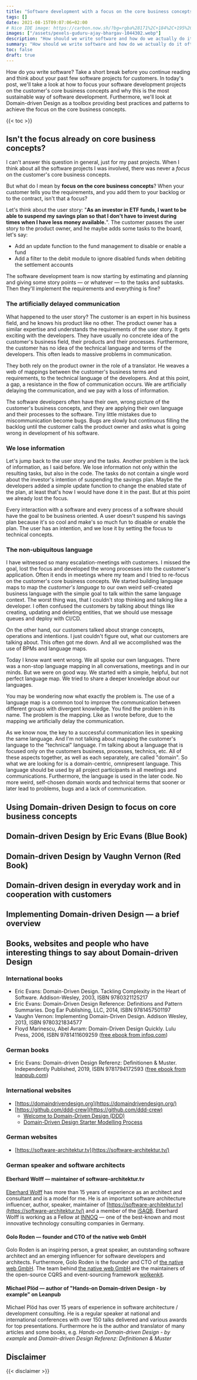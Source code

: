 ```yaml
---
title: "Software development with a focus on the core business concepts"
tags: []
date: 2021-08-15T09:07:06+02:00
# Nice IDE image: https://carbon.now.sh/?bg=rgba%28171%2C+184%2C+195%2C+1%29&t=monokai&wt=none&l=text%2Fx-go&ds=true&dsyoff=20px&dsblur=68px&wc=true&wa=true&pv=56px&ph=56px&ln=false&fl=1&fm=Hack&fs=14px&lh=133%25&si=false&es=2x&wm=false&code=
images: ["/assets/pexels-guduru-ajay-bhargav-1044302.webp"]
description: "How should we write software and how do we actually do it often? This is a brief overview of how to focus on core business concepts with DDD."
summary: "How should we write software and how do we actually do it often? This is a brief overview of how to focus on core business concepts with DDD."
toc: false
draft: true
---
```


How do you write software? Take a short break before you continue reading and think about your past
few software projects for customers. In today's post, we'll take a look at how to focus your 
software development projects on the customer's core business concepts and why this is the most 
sustainable way of software development. Furthermore, we'll look at Domain-driven Design as a 
toolbox providing best practices and patterns to achieve the focus on the core business concepts.

{{< toc >}}

## Isn't the focus already on core business concepts?

I can't answer this question in general, just for my past projects. When I think about all the 
software projects I was involved, there was never a *focus* on the customer's core business 
concepts. 

But what do I mean by **focus on the core business concepts**? When your customer tells you the 
requirements, and you add them to your backlog or to the contract, isn't that a focus? 

Let's think about the user story: "**As an investor in ETF funds, I want to be able to suspend my 
savings plan so that I don't have to invest during times when I have less money available.**". The 
customer passes the user story to the product owner, and he maybe adds some tasks to the board, 
let's say:
- Add an update function to the fund management to disable or enable a fund
- Add a filter to the debit module to ignore disabled funds when debiting the settlement accounts

The software development team is now starting by estimating and planning and giving some story 
points — or whatever — to the tasks and subtasks. Then they'll implement the requirements and 
everything is fine?

### The artificially delayed communication

What happened to the user story? The customer is an expert in his business field, and he knows his 
product like no other. The product owner has a similar expertise and understands the requirements of 
the user story. It gets exciting with the developers. They have usually no concrete idea of the 
customer's business field, their products and their processes. Furthermore, the customer has no idea 
of the technical language and terms of the developers. This often leads to massive problems in
communication. 

They both rely on the product owner in the role of a translator. He weaves a web of mappings between 
the customer's business terms and requirements, to the technical language of the developers. And at 
this point, a gap, a resistance in the flow of communication occurs. We are artificially delaying 
the communication, and we pay with a loss of information.

The software developers often have their own, wrong picture of the customer's business concepts, and
they are applying their own language and their processes to the software. Tiny little mistakes due
to miscommunication become bugs. Bugs are slowly but continuous filling the backlog until the 
customer calls the product owner and asks what is going wrong in development of his software.

### We lose information

Let's jump back to the user story and the tasks. Another problem is the lack of information, as I 
said before. We lose information not only within the resulting tasks, but also in the code. The
tasks do not contain a single word about the investor's intention of suspending the savings plan.
Maybe the developers added a simple update function to change the enabled state of the plan, at 
least that's how I would have done it in the past. But at this point we already lost the focus. 

Every interaction with a software and every process of a software should have the goal to be 
business oriented. A user doesn't suspend his savings plan because it's so cool and make's so much
fun to disable or enable the plan. The user has an intention, and we lose it by setting the focus to
technical concepts. 

### The non-ubiquitous language

I have witnessed so many escalation-meetings with customers. I missed the goal, lost the focus and
developed the wrong processes into the customer's application. Often it ends in meetings where my 
team and I tried to re-focus on the customer's core business concepts. We started building language 
maps to map the *customer's language* to our own weird self-created business language with the 
simple goal to talk within the same language context. The worst thing was, that I couldn't stop 
thinking and talking like a developer. I often confused the customers by talking about things like 
creating, updating and deleting entities, that we should use message queues and deploy with CI/CD.

On the other hand, our customers talked about strange concepts, operations and intentions. I just
couldn't figure out, what our customers are talking about. This often got me down. And all we 
accomplished was the use of BPMs and language maps.

Today I know want went wrong. We all spoke our own languages. There was a non-stop language mapping
in all conversations, meetings and in our minds. But we were on good way. We started with a simple,
helpful, but not perfect language map. We tried to share a deeper knowledge about our languages.

You may be wondering now what exactly the problem is. The use of a language map is a common tool to
improve the communication between different groups with divergent knowledge. You find the problem 
in its name. The problem is the mapping. Like as I wrote before, due to the mapping we artificially 
delay the communication.

As we know now, the key to a successful communication lies in speaking the same language. And I'm
not talking about mapping the customer's language to the "technical" language. I'm talking about a
language that is focused only on the customers business, processes, technics, etc. All of these 
aspects together, as well as each separately, are called "domain". So what we are looking for is a
domain-centric, omnipresent language. This language should be used by all project participants in 
all meetings and communications. Furthermore, the language is used in the later code. No more weird, 
self-chosen domain words and technical terms that sooner or later lead to problems, bugs and a lack
of communication.


## Using Domain-driven Design to focus on core business concepts

## Domain-driven Design by Eric Evans (Blue Book)

## Domain-driven Design by Vaughn Vernon (Red Book)

## Domain-driven design in everyday work and in cooperation with customers

## Implementing Domain-driven Design — a brief overview

## Books, websites and people who have interesting things to say about Domain-driven Design

### International books

- Eric Evans: Domain-Driven Design. Tackling Complexity in the Heart of Software. Addison-Wesley, 
  2003, ISBN 9780321125217
- Eric Evans: Domain-Driven Design Reference: Definitions and Pattern Summaries. Dog Ear Publishing, 
  LLC, 2014, ISBN 9781457501197
- Vaughn Vernon: Implementing Domain-Driven Design. Addison Wesley, 2013, ISBN 9780321834577
- Floyd Marinescu, Abel Avram: Domain-Driven Design Quickly. Lulu Press, 2006, ISBN 9781411609259 
  ([free ebook from infoq.com](https://www.infoq.com/minibooks/domain-driven-design-quickly/))

### German books

- Eric Evans: Domain-driven Design Referenz: Definitionen & Muster. Independently Published, 2019, 
  ISBN 9781794172593 ([free ebook from leanpub.com](https://leanpub.com/ddd-referenz))

### International websites

- [https://domaindrivendesign.org](https://domaindrivendesign.org/)
- [https://github.com/ddd-crew](https://github.com/ddd-crew)
  - [Welcome to Domain-Driven Design (DDD)](https://github.com/ddd-crew/welcome-to-ddd)
  - [Domain-Driven Design Starter Modelling Process](https://github.com/ddd-crew/ddd-starter-modelling-process)

### German websites

- [https://software-architektur.tv](https://software-architektur.tv/)

### German speaker and software architects

#### Eberhard Wolff — maintainer of software-architektur.tv

[Eberhard Wolff](https://ewolff.com) has more than 15 years of experience as an architect and 
consultant and is a model for me. He is an important software architecture influencer, author, 
speaker, maintainer of [https://software-architektur.tv](https://software-architektur.tv/) and a 
member of the [iSAQB](https://www.isaqb.org/). Eberhard Wolff is working as a Fellow at 
[INNOQ](https://innoq.com/) — one of the best-known and most innovative technology consulting 
companies in Germany.

#### Golo Roden — founder and CTO of the native web GmbH

Golo Roden is an inspiring person, a great speaker, an outstanding software architect and an
emerging influencer for software developers and architects. Furthermore, Golo Roden is the founder
and CTO of [the native web GmbH](https://thenativeweb.io/). The team behind 
[the native web GmbH](https://thenativeweb.io/) are the maintainers of the open-source CQRS and 
event-sourcing framework [wolkenkit](https://github.com/thenativeweb/wolkenkit).

#### Michael Plöd — author of "Hands-on Domain-driven Design - by example" on Leanpub 

Michael Plöd has over 15 years of experience in software architecture / development consulting. He 
is a regular speaker at national and international conferences with over 150 talks delivered and 
various awards for top presentations. Furthermore he is the author and translator of many articles 
and some books, e.g. *Hands-on Domain-driven Design - by example* and *Domain-driven Design 
Referenz: Definitionen & Muster*

## Disclaimer

{{< disclaimer >}}
